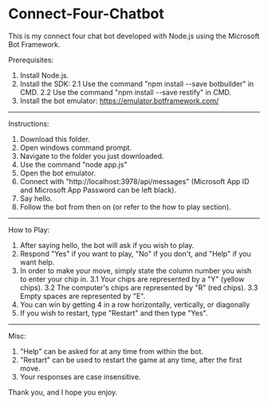 # Connect-Four-Chatbot
This is my connect four chat bot developed with Node.js using the Microsoft Bot Framework.

Prerequisites:

1. Install Node.js.
2. Install the SDK:
  2.1 Use the command "npm install --save botbuilder" in CMD.
  2.2 Use the command "npm install --save restify" in CMD.
3. Install the bot emulator: https://emulator.botframework.com/

------------------------------------------------------------------------------------------------------------------------------------

Instructions:
1. Download this folder.
2. Open windows command prompt.
3. Navigate to the folder you just downloaded.
4. Use the command "node app.js"
5. Open the bot emulator.
6. Connect with "http://localhost:3978/api/messages" (Microsoft App ID and Microsoft App Password can be left black).
7. Say hello.
8. Follow the bot from then on (or refer to the how to play section).

------------------------------------------------------------------------------------------------------------------------------------

How to Play:
1. After saying hello, the bot will ask if you wish to play.
2. Respond "Yes" if you want to play, "No" if you don't, and "Help" if you want help.
3. In order to make your move, simply state the column number you wish to enter your chip in.
  3.1 Your chips are represented by a "Y" (yellow chips).
  3.2 The computer's chips are represented by "R" (red chips).
  3.3 Empty spaces are represented by "E".
4. You can win by getting 4 in a row horizontally, vertically, or diagonally
5. If you wish to restart, type "Restart" and then type "Yes".

------------------------------------------------------------------------------------------------------------------------------------

Misc:
1. "Help" can be asked for at any time from within the bot.
2. "Restart" can be used to restart the game at any time, after the first move. 
3. Your responses are case insensitive.


Thank you, and I hope you enjoy.

